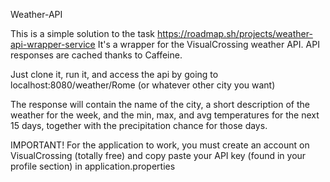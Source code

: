 Weather-API

This is a simple solution to the task https://roadmap.sh/projects/weather-api-wrapper-service
It's a wrapper for the VisualCrossing weather API.
API responses are cached thanks to Caffeine.

Just clone it, run it, and access the api by going to
localhost:8080/weather/Rome    (or whatever other city you want)

The response will contain the name of the city, a short description of the weather for the week, and the min, max, and avg temperatures for the next 15 days, together with the precipitation chance for those days.

IMPORTANT!
For the application to work, you must create an account on VisualCrossing (totally free) and copy paste your API key (found in your profile section) in application.properties
